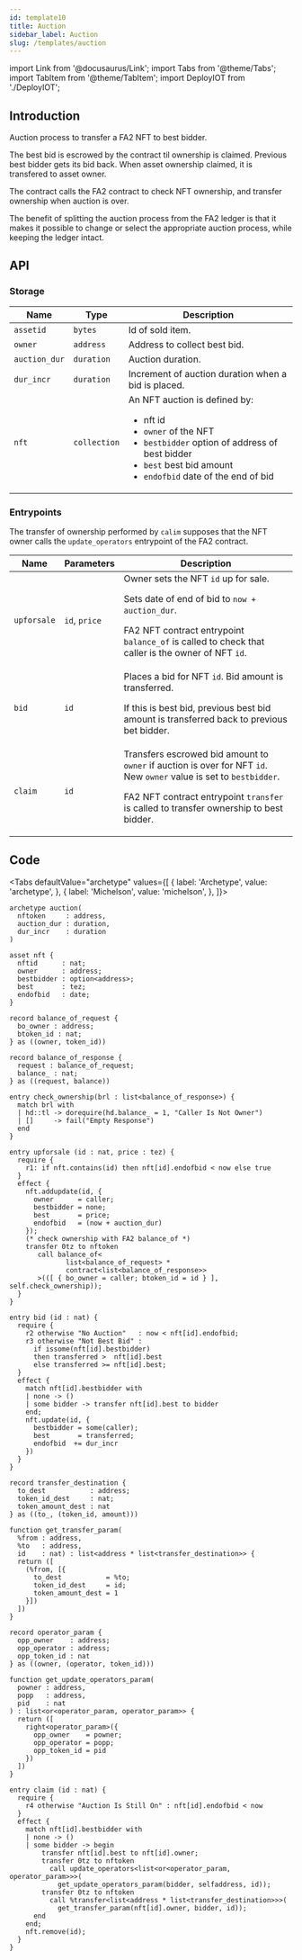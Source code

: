 ```yaml
---
id: template10
title: Auction
sidebar_label: Auction
slug: /templates/auction
---
```

import Link from '@docusaurus/Link';
import Tabs from '@theme/Tabs';
import TabItem from '@theme/TabItem';
import DeployIOT from './DeployIOT';

## Introduction

Auction process to transfer a <Link to='/docs/templates/nft'>FA2 NFT</Link> to best bidder.

The best bid is escrowed by the contract til ownership is claimed. Previous best bidder gets its bid back. When asset ownership claimed, it is transfered to asset owner.

The contract calls the FA2 contract to check NFT ownership, and transfer ownership when auction is over.

The benefit of splitting the auction process from the FA2 ledger is that it makes it possible to change or select the appropriate auction process, while keeping the ledger intact.
## API

### Storage

| Name | Type | Description |
| -- | -- | -- |
| `assetid` | `bytes` | Id of sold item. |
| `owner` | `address` | Address to collect best bid. |
| `auction_dur` | `duration` | Auction duration. |
| `dur_incr` | `duration` | Increment of auction duration when a bid is placed. |
| `nft` | `collection` | An NFT auction is defined by:<ul><li>nft id</li><li>`owner` of the NFT</li><li>`bestbidder` option of address of best bidder</li><li>`best` best bid amount</li><li>`endofbid` date of the end of bid</li></ul> |

### Entrypoints

The transfer of ownership performed by `calim` supposes that the NFT owner calls the `update_operators` entrypoint of the <Link to='/docs/templates/nft'>FA2 contract</Link>.

| Name | Parameters | Description |
| -- | -- | -- |
| `upforsale` | `id`, `price` | Owner sets the NFT `id` up for sale. <p />Sets date of end of bid to `now + auction_dur`. <p />FA2 NFT contract entrypoint `balance_of` is called to check that caller is the owner of NFT `id`. |
| `bid` | `id` | Places a bid for NFT `id`. Bid amount is transferred. <p />If this is best bid, previous best bid amount is transferred back to previous bet bidder. |
| `claim` | `id`| Transfers escrowed bid amount to `owner` if auction is over for NFT `id`. New `owner` value is set to `bestbidder`.<p />FA2 NFT contract entrypoint `transfer` is called to transfer ownership to best bidder. |

## Code

<Tabs
  defaultValue="archetype"
  values={[
    { label: 'Archetype', value: 'archetype', },
    { label: 'Michelson', value: 'michelson', },
  ]}>

<TabItem value="archetype">

```archetype title="auction.arl"
archetype auction(
  nftoken     : address,
  auction_dur : duration,
  dur_incr    : duration
)

asset nft {
  nftid      : nat;
  owner      : address;
  bestbidder : option<address>;
  best       : tez;
  endofbid   : date;
}

record balance_of_request {
  bo_owner : address;
  btoken_id : nat;
} as ((owner, token_id))

record balance_of_response {
  request : balance_of_request;
  balance_ : nat;
} as ((request, balance))

entry check_ownership(brl : list<balance_of_response>) {
  match brl with
  | hd::tl -> dorequire(hd.balance_ = 1, "Caller Is Not Owner")
  | []     -> fail("Empty Response")
  end
}

entry upforsale (id : nat, price : tez) {
  require {
    r1: if nft.contains(id) then nft[id].endofbid < now else true
  }
  effect {
    nft.addupdate(id, {
      owner      = caller;
      bestbidder = none;
      best       = price;
      endofbid   = (now + auction_dur)
    });
    (* check ownership with FA2 balance_of *)
    transfer 0tz to nftoken
       call balance_of<
              list<balance_of_request> *
              contract<list<balance_of_response>>
       >(([ { bo_owner = caller; btoken_id = id } ], self.check_ownership));
  }
}

entry bid (id : nat) {
  require {
    r2 otherwise "No Auction"   : now < nft[id].endofbid;
    r3 otherwise "Not Best Bid" :
      if issome(nft[id].bestbidder)
      then transferred >  nft[id].best
      else transferred >= nft[id].best;
  }
  effect {
    match nft[id].bestbidder with
    | none -> ()
    | some bidder -> transfer nft[id].best to bidder
    end;
    nft.update(id, {
      bestbidder = some(caller);
      best       = transferred;
      endofbid  += dur_incr
    })
  }
}

record transfer_destination {
  to_dest           : address;
  token_id_dest     : nat;
  token_amount_dest : nat
} as ((to_, (token_id, amount)))

function get_transfer_param(
  %from : address,
  %to   : address,
  id    : nat) : list<address * list<transfer_destination>> {
  return ([
    (%from, [{
      to_dest           = %to;
      token_id_dest     = id;
      token_amount_dest = 1
    }])
  ])
}

record operator_param {
  opp_owner    : address;
  opp_operator : address;
  opp_token_id : nat
} as ((owner, (operator, token_id)))

function get_update_operators_param(
  powner : address,
  popp   : address,
  pid    : nat
) : list<or<operator_param, operator_param>> {
  return ([
    right<operator_param>({
      opp_owner    = powner;
      opp_operator = popp;
      opp_token_id = pid
    })
  ])
}

entry claim (id : nat) {
  require {
    r4 otherwise "Auction Is Still On" : nft[id].endofbid < now
  }
  effect {
    match nft[id].bestbidder with
    | none -> ()
    | some bidder -> begin
        transfer nft[id].best to nft[id].owner;
        transfer 0tz to nftoken
          call update_operators<list<or<operator_param, operator_param>>>(
            get_update_operators_param(bidder, selfaddress, id));
        transfer 0tz to nftoken
          call %transfer<list<address * list<transfer_destination>>>(
            get_transfer_param(nft[id].owner, bidder, id));
      end
    end;
    nft.remove(id);
  }
}
```

</TabItem>

<TabItem value="michelson">

```js

```

</TabItem>

</Tabs>